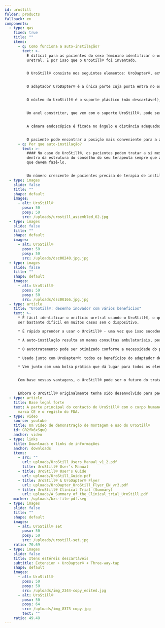 ```yaml
---
id: urostill
folder: products
fallback: en
components:
  - type: qas
    fixed: true
    title: ""
    items:
      - q: Como funciona a auto-instilação?
        text: >-
          É difícil para as pacientes do sexo feminino identificar o orifício
          uretral. É por isso que o UroStill® foi inventado.


          O UroStill® consiste nos seguintes elementos: UroDapter®, extensão, torneira de três vias e suporte UroStill® (para seringas de 50ml). As suas peças opcionais são a câmara endoscópica, o tablet e o suporte para tablet. Pode comprar os mesmos conosco ou em outro lugar. Para cada instilação, precisará comprar elementos descartáveis estéreis como um conjunto que contém o UroDapter®, extensão e torneira de três vias.


          O adaptador UroDapter® é a única parte cuja ponta entra no orifício da uretra para liberar a solução usada no tratamento da bexiga. Uma parte de extensão deve ser conectada ao UroDapter® e uma torneira de três vias à extensão e a seringa. Esses dois elementos transmitem a solução da seringa para o UroDapter®.


          O núcleo do UroStill® é o suporte plástico (não descartável), que segura tanto a seringa quanto a câmara endoscópica. 


          Um anel constritor, que vem com o suporte UroStill®, pode ser colocado no suporte, de modo que o UroStill® também possa ser usado com seringas de 20ml. (A seringa com o medicamento não está incluída.)


          A câmara endoscópica é fixada no ângulo e distância adequados para que possa fornecer uma visão perfeita da ponta do UroDapter® e do orifício da uretra. (A câmara pode iluminar o orifício, uma vez que tem luzes LED integradas.) A imagem da câmara pode ser vista em qualquer telefone inteligente, tablet, PC compatível, etc. A câmara (6LED, micro USB, 7 mm CA00523), o suporte e o dispositivo inteligente (a nossa recomendação: Huawei Media Pad T3 8.0 16GB) são opcionais.


          O paciente pode encontrar a posição mais conveniente para a auto-instilação e acompanhar facilmente todo o processo no ecrã.
      - q: Por que auto-instilação?
        text: >-
          #### No caso de UroStill®, os pacientes podem tratar a si mesmos
          dentro da estrutura do conselho do seu terapeuta sempre que acharem
          que devem fazê-lo.


          Um número crescente de pacientes precisa de terapia de instilação intravesical em casos de cistite intersticial/síndrome de dor na bexiga, que não podem ser suficientemente cobertas pelo sistema de saúde atual de nenhum país. O tempo gasto em visitas, as dificuldades de viagem e a disponibilidade limitada de terapeutas são muito caros para os pacientes, e o tempo predeterminado de instilação com os terapeutas frequentemente leva a um tratamento insuficiente ou excessivo do paciente.
  - type: images
    slide: false
    title: ""
    shape: default
    images:
      - alt: UroStill®
        posx: 50
        posy: 50
        src: /uploads/urostill_assembled_02.jpg
  - type: images
    slide: false
    title: ""
    shape: default
    images:
      - alt: UroStill®
        posx: 50
        posy: 50
        src: /uploads/dsc00240.jpg.jpg
  - type: images
    slide: false
    title: ""
    shape: default
    images:
      - alt: UroStill®
        posx: 50
        posy: 50
        src: /uploads/dsc00166.jpg.jpg
  - type: article
    title: "UroStill®: desenho inovador com vários benefícios"
    text: >-
      * É fácil identificar o orifício uretral usando o UroStill®, o que pode
      ser bastante difícil em muitos casos sem o dispositivo.

      * É rápido aprender a usar o UroStill® - uma vez que isso sucedeu, o paciente pode se tratar sem ajuda externa.

      * A auto-instilação resulta em menos consultas ambulatoriais, portanto, menos despesas médicas e menos tempo de viagem.

      * O autotratamento pode ser otimizado conforme a necessidade do paciente, ao invés da disponibilidade do terapeuta.

      * Usado junto com UroDapter®: todos os benefícios do adaptador de seringa urológica se aplicam ao UroStill® também.

      * Vem junto com uma bolsa prática que dá lugar para todos os elementos necessários e opcionais, para que o paciente possa transportar o aparelho com facilidade.


      Com base nessas vantagens, o UroStill® pode ser o futuro do tratamento intravesical da CI/BPS.


      Embora o UroStill® originalmente tenha sido desenvolvido para pacientes com CI/BPS, pode ser usado para certas outras condições, como cistite pós-cancro por radiação e infecções graves do trato urinário frequentemente recorrentes.
  - type: article
    title: Base legal forte
    text: A parte principal do contacto do UroStill® com o corpo humano possui a
      marca CE e o registo do FDA.
  - type: video
    source: youtube
    title: Um vídeo de demonstração de montagem e uso do UroStill®
    id: GR2fk6xSquQ
    anchor: video
  - type: links
    title: Downloads e links de informações
    anchor: downloads
    items:
      - src: ""
        url: uploads/UroStill_Users_Manual_v1_2.pdf
        title: UroStill® User's Manual
      - title: UroStill® User's Guide
        url: uploads/UroStill_Guide.pdf
      - title: UroStill® & UroDapter® Flyer
        url: uploads/UroDapter_UroStill_Flyer_EN_vr3.pdf
      - title: UroStill® Clinical Trial (Summary)
        url: uploads/A_Summary_of_the_Clinical_trial_UroStill.pdf
    marker: /uploads/bxs-file-pdf.svg
  - type: images
    slide: false
    title: ""
    shape: default
    images:
      - alt: UroStill® set
        posx: 50
        posy: 50
        src: /uploads/urostill-set.jpg
    ratio: 70.69
  - type: images
    slide: false
    title: Itens estéreis descartáveis
    subtitle: Extension + UroDapter® + Three-way-tap
    shape: default
    images:
      - alt: UroStill®
        posx: 50
        posy: 50
        src: /uploads/img_2344-copy_edited.jpg
      - alt: UroStill®
        posx: 50
        posy: 64
        src: /uploads/img_8373-copy.jpg
        text: ""
    ratio: 49.48
---
```

